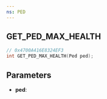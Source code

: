 ```yaml
---
ns: PED
---
```

## GET_PED_MAX_HEALTH

```c
// 0x4700A416E8324EF3
int GET_PED_MAX_HEALTH(Ped ped);
```

## Parameters
* **ped**:
